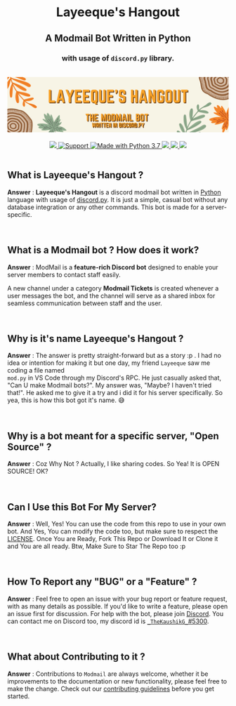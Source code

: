 <div align="center">

# Layeeque's Hangout
## A Modmail Bot Written in Python
### with usage of <code>discord.py</code> library.
<br>

<img src = ./readme-assets/banner.png>
<br>
<br>

<a href="https://heroku.com/deploy?template=https://github.com/TheKaushikGoswami/lyq-hangout-modmail">
    <img src="https://img.shields.io/badge/deploy_to-heroku-997FBC.svg?style=for-the-badge&logo=Heroku">
</a>

<a href="https://discord.gg/EdHv7ZgF3M">
    <img src="https://img.shields.io/discord/781477332992786442.svg?label=Discord&logo=Discord&colorB=7289da&style=for-the-badge" alt="Support">
</a>

<a href="https://www.python.org/downloads/">
    <img src="https://img.shields.io/badge/Made%20With-Python%203.7-blue.svg?style=for-the-badge&logo=Python" alt="Made with Python 3.7">
</a>

<a href="https://www.apache.org/licenses/LICENSE-2.0">
    <img src="https://img.shields.io/badge/Library-discord.py-green?style=for-the-badge&label=Library&logo=gitbook">
</a>

<a href="https://github.com/ambv/black">
    <img src="https://img.shields.io/badge/Code%20Style-Black-black?style=for-the-badge&logo=windows-terminal">
</a>

<a href="https://www.apache.org/licenses/LICENSE-2.0">
    <img src="https://img.shields.io/badge/License-Apache--2.0--License-red?style=for-the-badge&label=License&logo=apache">
</a>

</div>
<div>
<br>

## What is Layeeque's Hangout ?

**Answer** : **Layeeque's Hangout** is a discord modmail bot written in [Python](https://python.org) language with usage of [discord.py](https://github.com/Rapptz/discord.py). It is just a simple, casual bot without any database integration or any other commands. This bot is made for a server-specific.

<br>

## What is a **Modmail** bot ? How does it work?

**Answer** : ModMail is a **feature-rich Discord bot** designed to enable your server members to contact staff easily. <p> A new channel under a category **Modmail Tickets** is created whenever a user messages the bot, and the channel will serve as a shared inbox for seamless communication between staff and the user.</p>

<br>

## Why is it's name **Layeeque's Hangout** ?

**Answer** : The answer is pretty straight-forward but as a story :p . I had no idea or intention for making it but one day, my friend <code>Layeeque</code> saw me coding a file named <code> mod.py</code> in VS Code through my Discord's RPC. He just casually asked that, "Can U make Modmail bots?". My answer was, "Maybe? I haven't tried that!". He asked me to give it a try and i did it for his server specifically. So yea, this is how this bot got it's name. 😅

<br>

## Why is a bot meant for a specific server, "Open Source" ?

**Answer** : Coz Why Not ? Actually, I like sharing codes. So Yea! It is OPEN SOURCE! OK?

<br>

## Can I Use this Bot For My Server?

**Answer** : Well, Yes! You can use the code from this repo to use in your own bot. And Yes, You can modify the code too, but make sure to respect the [LICENSE](https://github.com/TheKaushikGoswami/lyq-hangout-modmail/blob/main/LICENSE). Once You are Ready, Fork This Repo or Download It or Clone it and You are all ready. Btw, Make Sure to Star The Repo too :p

<br>

## How To Report any "BUG" or a "Feature" ?

**Answer** : Feel free to open an issue with your bug report or feature request, with as many details as possible. If you'd like to write a feature, please open an issue first for discussion. For help with the bot, please join [Discord](https://discord.gg/EdHv7ZgF3M). You can contact me on Discord too, my discord id is [`_TheKaushikG_`#5300](https://discordapp.com/users/737903565313409095).

<br>

## What about Contributing to it ?

**Answer** : Contributions to `Modmail` are always welcome, whether it be improvements to the documentation or new functionality, please feel free to make the change. Check out our [contributing guidelines](https://github.com/TheKaushikGoswami/lyq-hangout-modmail/blob/master/.github/CONTRIBUTING.md) before you get started.